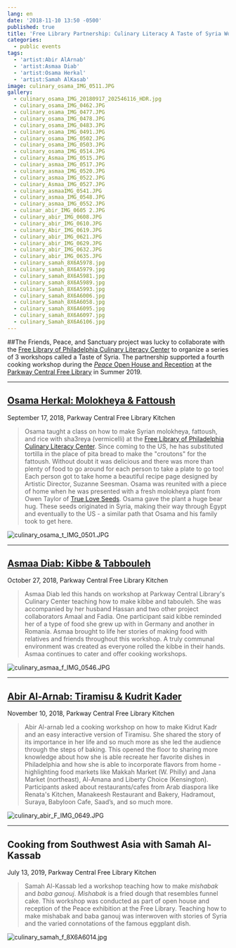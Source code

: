 ```yaml
---
lang: en
date: '2018-11-10 13:50 -0500'
published: true
title: 'Free Library Partnership: Culinary Literacy A Taste of Syria Workshops'
categories:
  - public events
tags:
  - 'artist:Abir AlArnab'
  - 'artist:Asmaa Diab'
  - 'artist:Osama Herkal'
  - 'artist:Samah AlKasab'
image: culinary_osama_IMG_0511.JPG
gallery:
  - culinary_osama_IMG_20180917_202546116_HDR.jpg
  - culinary_osama_IMG_0462.JPG
  - culinary_osama_IMG_0477.JPG
  - culinary_osama_IMG_0478.JPG
  - culinary_osama_IMG_0483.JPG
  - culinary_osama_IMG_0491.JPG
  - culinary_osama_IMG_0502.JPG
  - culinary_osama_IMG_0503.JPG
  - culinary_osama_IMG_0514.JPG
  - culinary_Asmaa_IMG_0515.JPG
  - culinary_asmaa_IMG_0517.JPG
  - culinary_asmaa_IMG_0520.JPG
  - culinary_asmaa_IMG_0522.JPG
  - culinary_Asmaa_IMG_0527.JPG
  - culinary_asmaaIMG_0541.JPG
  - culinary_asmaa_IMG_0548.JPG
  - culinary_asmaa_IMG_0552.JPG
  - culinar_abir_IMG_0605 2.JPG
  - culinary_abir_IMG_0608.JPG
  - culinary_abir_IMG_0610.JPG
  - culinary_Abir_IMG_0619.JPG
  - culinary_abir_IMG_0621.JPG
  - culinary_abir_IMG_0629.JPG
  - culinary_abir_IMG_0632.JPG
  - culinary_abir_IMG_0635.JPG
  - culinary_samah_8X6A5978.jpg
  - culinary_samah_8X6A5979.jpg
  - culinary_samah_8X6A5981.jpg
  - culinary_samah_8X6A5989.jpg
  - culinary_Samah_8X6A5993.jpg
  - culinary_samah_8X6A6006.jpg
  - culinary_Samah_8X6A6058.jpg
  - culinary_samah_8X6A6095.jpg
  - culinary_samah_8X6A6097.jpg
  - culinary_Samah_8X6A6106.jpg
---
```

##The Friends, Peace, and Sanctuary project was lucky to collaborate with the [Free Library of Philadelphia Culinary Literacy Center](https://libwww.freelibrary.org/programs/culinary/) to organize a series of 3 workshops called a Taste of Syria. The partnership supported a fourth cooking workshop during the [_Peace_ Open House and Reception](http://fps.swarthmore.edu/public%20events/exhibition%20programming/exhibit:free%20library/peace-open-house-and-reception/) at the [Parkway Central Free Library](https://libwww.freelibrary.org/locations/parkway-central-library) in Summer 2019.


<hr/>


## **[Osama Herkal: Molokheya & Fattoush](https://www.facebook.com/events/310161473069864/)**

September 17, 2018, Parkway Central Free Library Kitchen

> Osama taught a class on how to make Syrian molokheya, fattoush, and rice with sha3reya (vermicelli) at the [Free Library of Philadelphia Culinary Literacy Center](https://libwww.freelibrary.org/programs/culinary/). Since coming to the US, he has substituted tortilla in the place of pita bread to make the "croutons" for the fattoush. Without doubt it was delicious and there was more than plenty of food to go around for each person to take a plate to go too! Each person got to take home a beautiful recipe page designed by Artistic Director, Suzanne Seesman. Osama was reunited with a piece of home when he was presented with a fresh molokheya plant from Owen Taylor of [True Love Seeds](https://trueloveseeds.com/). Osama gave the plant a huge bear hug. These seeds originated in Syria, making their way through Egypt and eventually to the US - a similar path that Osama and his family took to get here.

![culinary_osama_t_IMG_0501.JPG]({{site.baseurl}}/assets/images/culinary_osama_t_IMG_0501.JPG)


<hr/>


## **[Asmaa Diab: Kibbe & Tabbouleh](https://www.eventbrite.com/e/a-taste-of-syria-kibbeh-and-tabbouleh-for-families-with-asmaa-diab-tickets-50542474903?fbclid=IwAR2zt0OHgnkHHCikXTHHr6Rj5hNC_lolpwd-WMwkeHyGBS--7ZxTnWFNWb0#)**

October 27, 2018, Parkway Central Free Library Kitchen

> Asmaa Diab led this hands on workshop at Parkway Central Library's Culinary Center teaching how to make kibbe and tabouleh. She was accompanied by her husband Hassan and two other project collaborators Amaal and Fadia. One participant said kibbe reminded her of a type of food she grew up with in Germany and another in Romania. Asmaa brought to life her stories of making food with relatives and friends throughout this workshop. A truly communal environment was created as everyone rolled the kibbe in their hands. Asmaa continues to cater and offer cooking workshops. 

![culinary_asmaa_f_IMG_0546.JPG]({{site.baseurl}}/assets/images/culinary_asmaa_f_IMG_0546.JPG)


<hr/>


## **[Abir Al-Arnab: Tiramisu & Kudrit Kader](https://libwww.freelibrary.org/calendar/event/81710?fbclid=IwAR2cduOZx2RukcndZfRy9ugqmXQnZVDlI1LoYmetwxEOKfLxKscAcgUr3HQ)**

November 10, 2018, Parkway Central Free Library Kitchen

> Abir Al-arnab led a cooking workshop on how to make Kidrut Kadr and an easy interactive version of Tiramisu. She shared the story of its importance in her life and so much more as she led the audience through the steps of baking. This opened the floor to sharing more knowledge about how she is able recreate her favorite dishes in Philadelphia and how she is able to incorporate flavors from home - highlighting food markets like Makkah Market (W. Philly) and Jana Market (northeast), Al-Amana and Liberty Choice (Kensington). Participants asked about restaurants/cafes from Arab diaspora like Renata's Kitchen, Manakeesh Restaurant and Bakery, Hadramout, Suraya, Babyloon Cafe, Saad’s, and so much more.

![culinary_abir_F_IMG_0649.JPG]({{site.baseurl}}/assets/images/culinary_abir_F_IMG_0649.JPG)


<hr/>


## **Cooking from Southwest Asia with Samah Al-Kassab**

July 13, 2019, Parkway Central Free Library Kitchen

> Samah Al-Kassab led a workshop teaching how to make _mishabak_ and _baba ganouj_. _Mishabak_ is a fried dough that resembles funnel cake. This workshop was conducted as part of open house and reception of the Peace exhibition at the Free Library. Teaching how to make mishabak and baba ganouj was interwoven with stories of Syria and the varied connotations of the famous eggplant dish.

![culinary_samah_f_8X6A6014.jpg]({{site.baseurl}}/assets/images/culinary_samah_f_8X6A6014.jpg)
